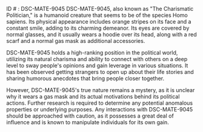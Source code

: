 ID # : DSC-MATE-9045
DSC-MATE-9045, also known as "The Charismatic Politician," is a humanoid creature that seems to be of the species Homo sapiens. Its physical appearance includes orange stripes on its face and a constant smile, adding to its charming demeanor. Its eyes are covered by normal glasses, and it usually wears a hoodie over its head, along with a red scarf and a normal gas mask as additional accessories.

DSC-MATE-9045 holds a high-ranking position in the political world, utilizing its natural charisma and ability to connect with others on a deep level to sway people's opinions and gain leverage in various situations. It has been observed getting strangers to open up about their life stories and sharing humorous anecdotes that bring people closer together.

However, DSC-MATE-9045's true nature remains a mystery, as it is unclear why it wears a gas mask and its actual motivations behind its political actions. Further research is required to determine any potential anomalous properties or underlying purposes. Any interactions with DSC-MATE-9045 should be approached with caution, as it possesses a great deal of influence and is known to manipulate individuals for its own gain.